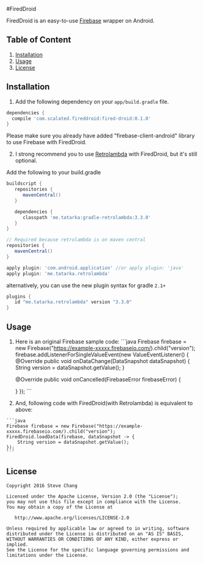 #FiredDroid

FiredDroid is an easy-to-use [Firebase](https://firebase.google.com) wrapper on Android.

## Table of Content

  1. [Installation](#installation)
  2. [Usage](#usage)
  3. [License](#license)

## Installation

  1. Add the following dependency on your `app/build.gradle` file.
  
  ```groovy
  dependencies {
    compile 'com.scalated.fireddroid:fired-droid:0.1.0'
  }
  ```
  
  Please make sure you already have added "firebase-client-android" library to use Firebase with FiredDroid.
  
  2. I strong recommend you to use [Retrolambda](https://github.com/evant/gradle-retrolambda) with FiredDroid, but it's still optional.
  
  Add the following to your build.gradle
   ```groovy
   buildscript {
      repositories {
         mavenCentral()
      }

      dependencies {
         classpath 'me.tatarka:gradle-retrolambda:3.3.0'
      }
   }

   // Required because retrolambda is on maven central
   repositories {
      mavenCentral()
   }

   apply plugin: 'com.android.application' //or apply plugin: 'java'
   apply plugin: 'me.tatarka.retrolambda'
   ```
   alternatively, you can use the new plugin syntax for gradle `2.1+`
   ```groovy
   plugins {
      id "me.tatarka.retrolambda" version "3.3.0"
   }
   ```
   
## Usage
  1. Here is an original Firebase sample code:
    ```java
    Firebase firebase = new Firebase("https://example-xxxxx.firebaseio.com/).child("version");
    firebase.addListenerForSingleValueEvent(new ValueEventListener() {
        @Override
        public void onDataChange(DataSnapshot dataSnapshot) {
            String version = dataSnapshot.getValue();
        }

        @Override
        public void onCancelled(FirebaseError firebaseError) {
        
        }
    });
    ```
  
  2. And, following code with FiredDroid(with Retrolambda) is equivalent to above:

    ```java
    Firebase firebase = new Firebase("https://example-xxxxx.firebaseio.com/).child("version");
    FiredDroid.loadData(firebase, dataSnapshot -> {
        String version = dataSnapshot.getValue();
    });
    ```
    
## License
    
    Copyright 2016 Steve Chang
    
    Licensed under the Apache License, Version 2.0 (the "License");
    you may not use this file except in compliance with the License.
    You may obtain a copy of the License at
    
       http://www.apache.org/licenses/LICENSE-2.0
    
    Unless required by applicable law or agreed to in writing, software
    distributed under the License is distributed on an "AS IS" BASIS,
    WITHOUT WARRANTIES OR CONDITIONS OF ANY KIND, either express or implied.
    See the License for the specific language governing permissions and
    limitations under the License.

  
